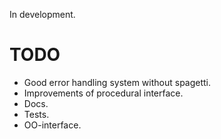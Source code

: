 In development.

TODO
====================

* Good error handling system without spagetti.
* Improvements of procedural interface.
* Docs.
* Tests.
* OO-interface.
